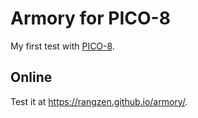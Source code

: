 # Armory for PICO-8

My first test with [PICO-8](https://www.lexaloffle.com/pico-8.php).

## Online

Test it at https://rangzen.github.io/armory/.